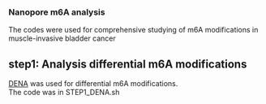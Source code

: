 ### Nanopore m6A analysis
The codes were used for comprehensive studying of m6A modifications in muscle-invasive bladder cancer
## step1: Analysis differential m6A modifications
[DENA](https://github.com/weir12/DENA) was used for differential m6A modifications.  
The code was in STEP1_DENA.sh

